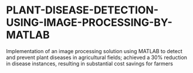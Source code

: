# PLANT-DISEASE-DETECTION-USING-IMAGE-PROCESSING-BY-MATLAB
Implementation of an image processing solution using MATLAB to detect and prevent plant diseases in agricultural fields; achieved a 30% reduction in disease instances, resulting in substantial cost savings for farmers
